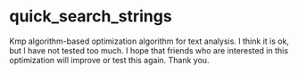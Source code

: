 # quick_search_strings

Kmp algorithm-based optimization algorithm for text analysis.
I think it is ok, but I have not tested too much.
I hope that friends who are interested in this optimization will improve or test this again. Thank you.
